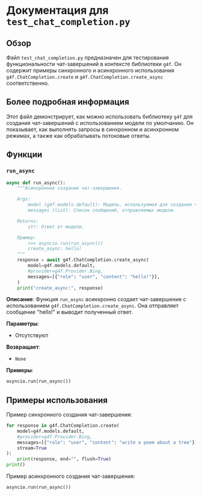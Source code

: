# Документация для `test_chat_completion.py`

## Обзор

Файл `test_chat_completion.py` предназначен для тестирования функциональности чат-завершений в контексте библиотеки `g4f`. Он содержит примеры синхронного и асинхронного использования `g4f.ChatCompletion.create` и `g4f.ChatCompletion.create_async` соответственно.

## Более подробная информация

Этот файл демонстрирует, как можно использовать библиотеку `g4f` для создания чат-завершений с использованием модели по умолчанию. Он показывает, как выполнять запросы в синхронном и асинхронном режимах, а также как обрабатывать потоковые ответы.

## Функции

### `run_async`

```python
async def run_async():
    """Асинхронное создание чат-завершения.

    Args:
        model (g4f.models.default): Модель, используемая для создания чат-завершения.
        messages (list): Список сообщений, отправляемых модели.

    Returns:
        str: Ответ от модели.

    Пример:
        >>> asyncio.run(run_async())
        create_async: hello!
    """
    response = await g4f.ChatCompletion.create_async(
        model=g4f.models.default,
        #provider=g4f.Provider.Bing,
        messages=[{"role": "user", "content": "hello!"}],
    )
    print("create_async:", response)
```

**Описание**: Функция `run_async` асинхронно создает чат-завершение с использованием `g4f.ChatCompletion.create_async`. Она отправляет сообщение "hello!" и выводит полученный ответ.

**Параметры**:
- Отсутствуют

**Возвращает**:
- `None`

**Примеры**:

```python
asyncio.run(run_async())
```

## Примеры использования

Пример синхронного создания чат-завершения:

```python
for response in g4f.ChatCompletion.create(
    model=g4f.models.default,
    #provider=g4f.Provider.Bing,
    messages=[{"role": "user", "content": "write a poem about a tree"}],
    stream=True
):
    print(response, end="", flush=True)
print()
```

Пример асинхронного создания чат-завершения:

```python
asyncio.run(run_async())
```